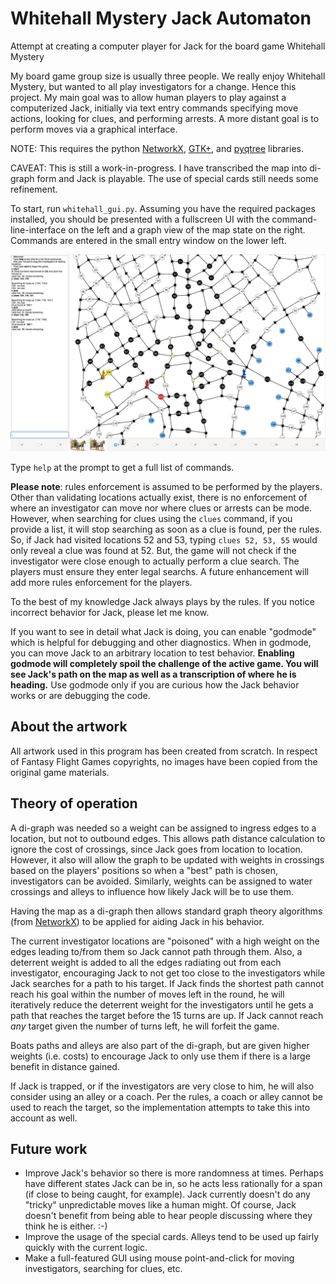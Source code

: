 # Whitehall Mystery Jack Automaton
Attempt at creating a computer player for Jack for the board game Whitehall Mystery

My board game group size is usually three people.   We really enjoy Whitehall Mystery, but wanted to all play investigators for a change.  Hence this project.  My main goal was to allow human players to play against a computerized Jack, initially via text entry commands specifying move actions, looking for clues, and performing arrests. A more distant goal is to perform moves via a graphical interface.

NOTE: This requires the python [NetworkX](https://networkx.org/documentation/stable/index.html), [GTK+](https://python-gtk-3-tutorial.readthedocs.io/en/latest/install.html), and [pyqtree](https://pypi.org/project/Pyqtree/) libraries.

CAVEAT: This is still a work-in-progress.  I have transcribed the map into di-graph form and Jack is playable. The use of special cards still needs some refinement.

To start, run `whitehall_gui.py`.   Assuming you have the required packages installed, you should be presented with a fullscreen UI with the command-line-interface on the left and a graph view of the map state on the right.   Commands are entered in the small entry window on the lower left.

![Starting Screen](images/whitehall.png)

Type `help` at the prompt to get a full list of commands.  

**Please note**: rules enforcement is assumed to be performed by the players.  Other than validating locations actually exist, there is no enforcement of where an investigator can move nor where clues or arrests can be mode.   However, when searching for clues using the `clues` command, if you provide a list, it will stop searching as soon as a clue is found, per the rules.  So, if Jack had visited locations 52 and 53, typing `clues 52, 53, 55` would only reveal a clue was found at 52.  But, the game will not check if the investigator were close enough to actually perform a clue search.  The players must ensure they enter legal searchs.  A future enhancement will add more rules enforcement for the players.

To the best of my knowledge Jack always plays by the rules.  If you notice incorrect behavior for Jack, please let me know.

If you want to see in detail what Jack is doing, you can enable "godmode" which is helpful for debugging and other diagnostics. When in godmode, you can move Jack to an arbitrary location to test behavior. **Enabling godmode will completely spoil the challenge of the active game. You will see Jack's path on the map as well as a transcription of where he is heading.** Use godmode only if you are curious how the Jack behavior works or are debugging the code.

## About the artwork
All artwork used in this program has been created from scratch.  In respect of Fantasy Flight Games copyrights, no images have been copied from the original game materials.

## Theory of operation
A di-graph was needed so a weight can be assigned to ingress edges to a location, but not to outbound edges.  This allows path distance calculation to ignore the cost of crossings, since Jack goes from location to location.  However, it also will allow the graph to be updated with weights in crossings based on the players' positions so when a "best" path is chosen, investigators can be avoided.   Similarly, weights can be assigned to water crossings and alleys to influence how likely Jack will be to use them.

Having the map as a di-graph then allows standard graph theory algorithms (from [NetworkX](https://networkx.org/documentation/stable/index.html)) to be applied for aiding Jack in his behavior.  

The current investigator locations are "poisoned" with a high weight on the edges leading to/from them so Jack cannot path through them.  Also, a deterrent weight is added to all the edges radiating out from each investigator, encouraging Jack to not get too close to the investigators while Jack searches for a path to his target.  If Jack finds the shortest path cannot reach his goal within the number of moves left in the round, he will iteratively reduce the deterrent weight for the investigators until he gets a path that reaches the target before the 15 turns are up.   If Jack cannot reach *any* target given the number of turns left, he will forfeit the game.

Boats paths and alleys are also part of the di-graph, but are given higher weights (i.e. costs) to encourage Jack to only use them if there is a large benefit in distance gained.

If Jack is trapped, or if the investigators are very close to him, he will also consider using an alley or a coach.  Per the rules, a coach or alley cannot be used to reach the target, so the implementation attempts to take this into account as well.

## Future work

* Improve Jack's behavior so there is more randomness at times.  Perhaps have different states Jack can be in, so he acts less rationally for a span (if close to being caught, for example).  Jack currently doesn't do any "tricky" unpredictable moves like a human might.   Of course, Jack doesn't benefit from being able to hear people discussing where they think he is either. :-)
* Improve the usage of the special cards.  Alleys tend to be used up fairly quickly with the current logic.
* Make a full-featured GUI using mouse point-and-click for moving investigators, searching for clues, etc.  

